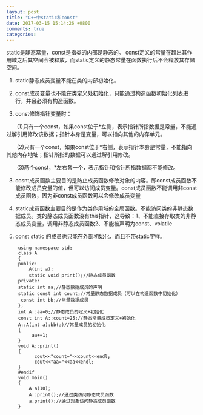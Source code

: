 ```yaml
---
layout: post
title: "C++中static和const"
date: 2017-03-15 15:14:26 +0800
comments: true
categories: 
---
```




static是静态常量，const是指类的内部是静态的。
const定义的常量在超出其作用域之后其空间会被释放，而static定义的静态常量在函数执行后不会释放其存储空间。

1. static静态成员变量不能在类的内部初始化。

2. const成员变量也不能在类定义处初始化，只能通过构造函数初始化列表进行，并且必须有构造函数。
3. const修饰指针变量时：

　　(1)只有一个const，如果const位于*左侧，表示指针所指数据是常量，不能通过解引用修改该数据；指针本身是变量，可以指向其他的内存单元。

　　(2)只有一个const，如果const位于*右侧，表示指针本身是常量，不能指向其他内存地址；指针所指的数据可以通过解引用修改。

　　(3)两个const，*左右各一个，表示指针和指针所指数据都不能修改。

3. cosnt成员函数主要目的是防止成员函数修改对象的内容。即const成员函数不能修改成员变量的值，但可以访问成员变量。const成员函数不能调用非const成员函数，因为非const成员函数可以会修改成员变量

4. static成员函数主要目的是作为类作用域的全局函数。不能访问类的非静态数据成员。类的静态成员函数没有this指针，这导致：1、不能直接存取类的非静态成员变量，调用非静态成员函数2、不能被声明为const、volatile
5. const static 的成员也只能在外部初始化，而且不带static字样。

        using namespace std;  
        class A  
        {  
        public:  
            A(int a);  
            static void print();//静态成员函数  
        private:  
        static int aa;//静态数据成员的声明  
        static const int count;//常量静态数据成员（可以在构造函数中初始化）  
         const int bb;//常量数据成员  
        };  
        int A::aa=0;//静态成员的定义+初始化  
        const int A::count=25;//静态常量成员定义+初始化  
        A::A(int a):bb(a)//常量成员的初始化  
        {  
             aa+=1;  
        }  
        void A::print()  
        {  
              cout<<"count="<<count<<endl;  
              cout<<"aa="<<aa<<endl;  
        }  
        #endif  
        void main()  
        {  
            A a(10);  
            A::print();//通过类访问静态成员函数  
            a.print();//通过对象访问静态成员函数  
        }  

